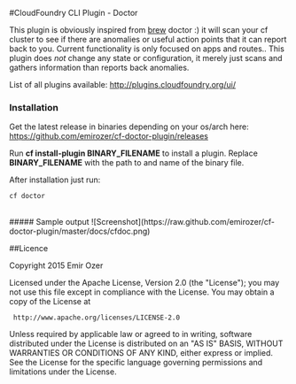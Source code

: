 #CloudFoundry CLI Plugin - Doctor

This plugin is obviously inspired from [brew](http://brew.sh/) doctor :) it will scan your cf cluster to see if there are anomalies or useful action points that it can report back to you. Current functionality is only focused on apps and routes..
This plugin does *not* change any state or configuration, it merely just scans and gathers information than reports back anomalies.

List of all plugins available: <http://plugins.cloudfoundry.org/ui/>

### Installation

Get the latest release in binaries depending on your os/arch here: <https://github.com/emirozer/cf-doctor-plugin/releases>

Run **cf install-plugin BINARY_FILENAME** to install a plugin. Replace **BINARY_FILENAME** with the path to and name of the binary file.

After installation just run:

    cf doctor


<br>
##### Sample output
![Screenshot](https://raw.github.com/emirozer/cf-doctor-plugin/master/docs/cfdoc.png)
<br>

##Licence

 Copyright 2015 Emir Ozer

   Licensed under the Apache License, Version 2.0 (the "License");
   you may not use this file except in compliance with the License.
   You may obtain a copy of the License at

     http://www.apache.org/licenses/LICENSE-2.0

   Unless required by applicable law or agreed to in writing, software
   distributed under the License is distributed on an "AS IS" BASIS,
   WITHOUT WARRANTIES OR CONDITIONS OF ANY KIND, either express or implied.
   See the License for the specific language governing permissions and
   limitations under the License.
